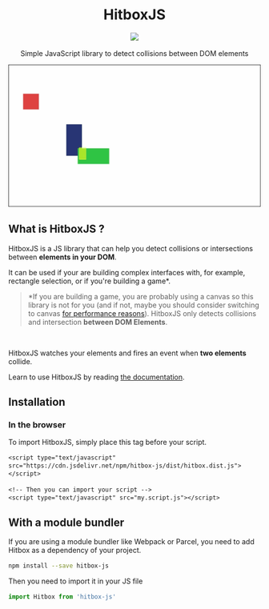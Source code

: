 <h1 align="center">HitboxJS</h1>
<p align="center">
  <a href="https://github.com/leoboyerbx/hitbox-js/actions?query=workflow%3ACI">
    <img src="https://github.com/leoboyerbx/hitbox-js/workflows/CI/badge.svg" />
  </a>
</p>
<p align="center">
  <span>Simple JavaScript library to detect collisions between DOM elements</span>
</p>
<p align="center">
    <img src="./docs/.gitbook/assets/debug.gif?raw=true" />

## What is HitboxJS ?

HitboxJS is a JS library that can help you detect collisions or intersections between **elements in your DOM**.



It can be used if your are building complex interfaces with, for example, rectangle selection, or if you're building a game*.

> *If you are building a game, you are probably using a canvas so this library is not for you (and if not, maybe you should consider switching to canvas [for performance reasons](https://stackoverflow.com/questions/38901951/canvas-vs-svg-for-games)). HitboxJS only detects collisions and intersection **between DOM Elements**.

‌

HitboxJS watches your elements and fires an event when **two elements** collide.

Learn to use HitboxJS by reading [the documentation](https://docs.hitbox.cf/).



## Installation

### In the browser

To import HitboxJS, simply place this tag before your script.  

```markup
<script type="text/javascript" src="https://cdn.jsdelivr.net/npm/hitbox-js/dist/hitbox.dist.js"></script>  

<!-- Then you can import your script -->  
<script type="text/javascript" src="my.script.js"></script>  
```

## With a module bundler

If you are using a module bundler like Webpack or Parcel, you need to add Hitbox as a dependency of your project.  

```bash
npm install --save hitbox-js  
```

Then you need to import it in your JS file  

```javascript
import Hitbox from 'hitbox-js'  
```
